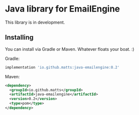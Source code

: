 # Java library for EmailEngine

This library is in development.

## Installing

You can install via Gradle or Maven. Whatever floats your boat. :)

Gradle:
```groovy
implementation 'io.github.matts:java-emailengine:0.2'
```

Maven:
```xml
<dependency>
  <groupId>io.github.matts</groupId>
  <artifactId>java-emailengine</artifactId>
  <version>0.2</version>
  <type>pom</type>
</dependency>
```

